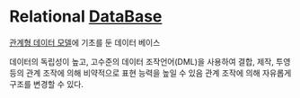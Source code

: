 # Relational [DataBase](DataBase.md)
[관계형 데이터 모델](Relation_Data_Model.md)에 기초를 둔 데이터 베이스

데이터의 독립성이 높고, 고수준의 데이터 조작언어(DML)을 사용하여 결합, 제작, 투영등의 관계 조작에 의해 비약적으로 표현 능력을 높일 수 있음
관계 조작에 의해 자유롭게 구조를 변경할 수 있다. 